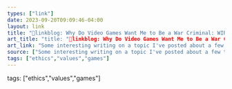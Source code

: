```yaml
---
types: ["link"]
date: 2023-09-20T09:09:46-04:00
layout: link
title: "🔗linkblog: Why Do Video Games Want Me to Be a War Criminal: WIRED'"
art_title: "title: "🔗linkblog: Why Do Video Games Want Me to Be a War Criminal: WIRED"
art_link: "Some interesting writing on a topic I've posted about a few times recently.  https://www.wired.com/story/why-do-video-games-want-me-to-be-a-war-criminal/"
source: ["Some interesting writing on a topic I've posted about a few times recently.  wired.com"]
tags: ["ethics","values","games"]
---
```

tags: ["ethics","values","games"]
